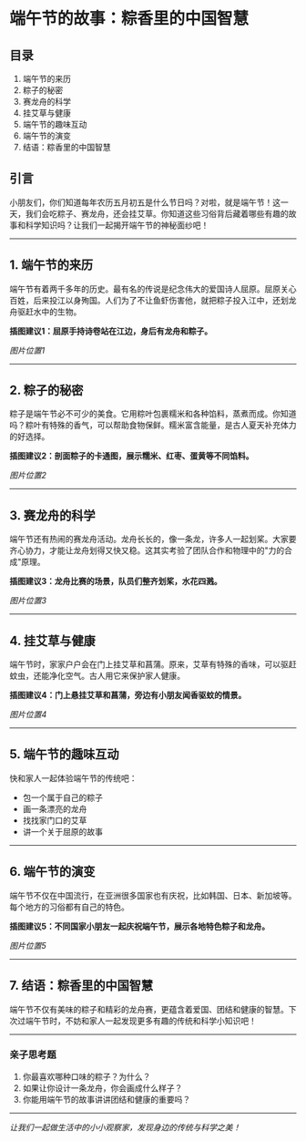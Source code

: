 # 端午节的故事：粽香里的中国智慧

## 目录
1. 端午节的来历
2. 粽子的秘密
3. 赛龙舟的科学
4. 挂艾草与健康
5. 端午节的趣味互动
6. 端午节的演变
7. 结语：粽香里的中国智慧

## 引言
小朋友们，你们知道每年农历五月初五是什么节日吗？对啦，就是端午节！这一天，我们会吃粽子、赛龙舟，还会挂艾草。你知道这些习俗背后藏着哪些有趣的故事和科学知识吗？让我们一起揭开端午节的神秘面纱吧！

---

## 1. 端午节的来历
端午节有着两千多年的历史。最有名的传说是纪念伟大的爱国诗人屈原。屈原关心百姓，后来投江以身殉国。人们为了不让鱼虾伤害他，就把粽子投入江中，还划龙舟驱赶水中的生物。

**插图建议1：屈原手持诗卷站在江边，身后有龙舟和粽子。**

*图片位置1*

---

## 2. 粽子的秘密
粽子是端午节必不可少的美食。它用粽叶包裹糯米和各种馅料，蒸煮而成。你知道吗？粽叶有特殊的香气，可以帮助食物保鲜。糯米富含能量，是古人夏天补充体力的好选择。

**插图建议2：剖面粽子的卡通图，展示糯米、红枣、蛋黄等不同馅料。**

*图片位置2*

---

## 3. 赛龙舟的科学
端午节还有热闹的赛龙舟活动。龙舟长长的，像一条龙，许多人一起划桨。大家要齐心协力，才能让龙舟划得又快又稳。这其实考验了团队合作和物理中的"力的合成"原理。

**插图建议3：龙舟比赛的场景，队员们整齐划桨，水花四溅。**

*图片位置3*

---

## 4. 挂艾草与健康
端午节时，家家户户会在门上挂艾草和菖蒲。原来，艾草有特殊的香味，可以驱赶蚊虫，还能净化空气。古人用它来保护家人健康。

**插图建议4：门上悬挂艾草和菖蒲，旁边有小朋友闻香驱蚊的情景。**

*图片位置4*

---

## 5. 端午节的趣味互动
快和家人一起体验端午节的传统吧：
- 包一个属于自己的粽子
- 画一条漂亮的龙舟
- 找找家门口的艾草
- 讲一个关于屈原的故事

---

## 6. 端午节的演变
端午节不仅在中国流行，在亚洲很多国家也有庆祝，比如韩国、日本、新加坡等。每个地方的习俗都有自己的特色。

**插图建议5：不同国家小朋友一起庆祝端午节，展示各地特色粽子和龙舟。**

*图片位置5*

---

## 7. 结语：粽香里的中国智慧
端午节不仅有美味的粽子和精彩的龙舟赛，更蕴含着爱国、团结和健康的智慧。下次过端午节时，不妨和家人一起发现更多有趣的传统和科学小知识吧！

---

### 亲子思考题
1. 你最喜欢哪种口味的粽子？为什么？
2. 如果让你设计一条龙舟，你会画成什么样子？
3. 你能用端午节的故事讲讲团结和健康的重要吗？

---

*让我们一起做生活中的小小观察家，发现身边的传统与科学之美！* 